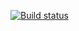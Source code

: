 [![Build status](https://ci.appveyor.com/api/projects/status/fjf69hl52x5qmdn9?svg=true)](https://ci.appveyor.com/project/Norddisciple/classes-inheritance)
